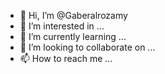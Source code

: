 - 👋 Hi, I’m @Gaberalrozamy
- 👀 I’m interested in ...
- 🌱 I’m currently learning ...
- 💞️ I’m looking to collaborate on ...
- 📫 How to reach me ...

<!---
Gaberalrozamy/Gaberalrozamy is a ✨ special ✨ repository because its `README.md` (this file) appears on your GitHub profile.
You can click the Preview link to take a look at your changes.
--->
